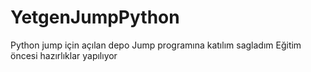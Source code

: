 # YetgenJumpPython
Python jump için açılan depo
Jump programına katılım sagladım
Eğitim öncesi hazırlıklar yapılıyor
